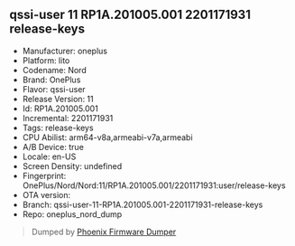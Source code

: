 ## qssi-user 11 RP1A.201005.001 2201171931 release-keys
- Manufacturer: oneplus
- Platform: lito
- Codename: Nord
- Brand: OnePlus
- Flavor: qssi-user
- Release Version: 11
- Id: RP1A.201005.001
- Incremental: 2201171931
- Tags: release-keys
- CPU Abilist: arm64-v8a,armeabi-v7a,armeabi
- A/B Device: true
- Locale: en-US
- Screen Density: undefined
- Fingerprint: OnePlus/Nord/Nord:11/RP1A.201005.001/2201171931:user/release-keys
- OTA version: 
- Branch: qssi-user-11-RP1A.201005.001-2201171931-release-keys
- Repo: oneplus_nord_dump


>Dumped by [Phoenix Firmware Dumper](https://github.com/DroidDumps/phoenix_firmware_dumper)
